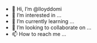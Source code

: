 - 👋 Hi, I’m @lloyddomi
- 👀 I’m interested in ...
- 🌱 I’m currently learning ...
- 💞️ I’m looking to collaborate on ...
- 📫 How to reach me ...

<!---
lloyddomi/lloyddomi is a ✨ special ✨ repository because its `README.md` (this file) appears on your GitHub profile.
You can click the Preview link to take a look at your changes.
--->
